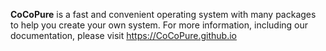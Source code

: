 **CoCoPure** is a fast and convenient operating system with many packages to help you create your own system. For more information, including our documentation, please visit https://CoCoPure.github.io
